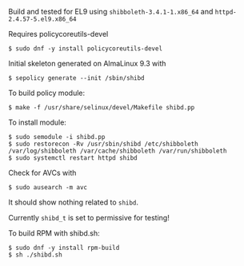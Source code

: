 Build and tested for EL9 using `shibboleth-3.4.1-1.x86_64` and `httpd-2.4.57-5.el9.x86_64`

Requires policycoreutils-devel 
```
$ sudo dnf -y install policycoreutils-devel
```
Initial skeleton generated on AlmaLinux 9.3 with
```
$ sepolicy generate --init /sbin/shibd
```
To build policy module:
```
$ make -f /usr/share/selinux/devel/Makefile shibd.pp
```
To install module:
```
$ sudo semodule -i shibd.pp
$ sudo restorecon -Rv /usr/sbin/shibd /etc/shibboleth /var/log/shibboleth /var/cache/shibboleth /var/run/shibboleth
$ sudo systemctl restart httpd shibd
```
Check for AVCs with
```
$ sudo ausearch -m avc
```
It should show nothing related to `shibd`.

Currently `shibd_t` is set to permissive for testing!

To build RPM with shibd.sh:
```
$ sudo dnf -y install rpm-build
$ sh ./shibd.sh
```
